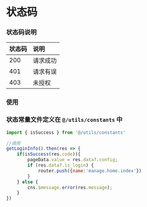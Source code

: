 # 状态码

### 状态码说明
| 状态码 | 说明        |
|:----|:----------|
| 200 | 请求成功 |
| 401 | 请求有误 |
| 403 | 未授权 |


### 使用

### 状态常量文件定义在 `@/utils/constants` 中

```js
import { isSuccess } from '@/utils/constants'

//调用
getLoginInfo().then(res => {
    if(isSuccess(res.code)){
        pageData.value = res.data?.config;
        if (res.data?.is_login) {
            router.push({name:'manage.home.index'})
        }
    } else {
        cns.$message.error(res.message);
    }
})
```
